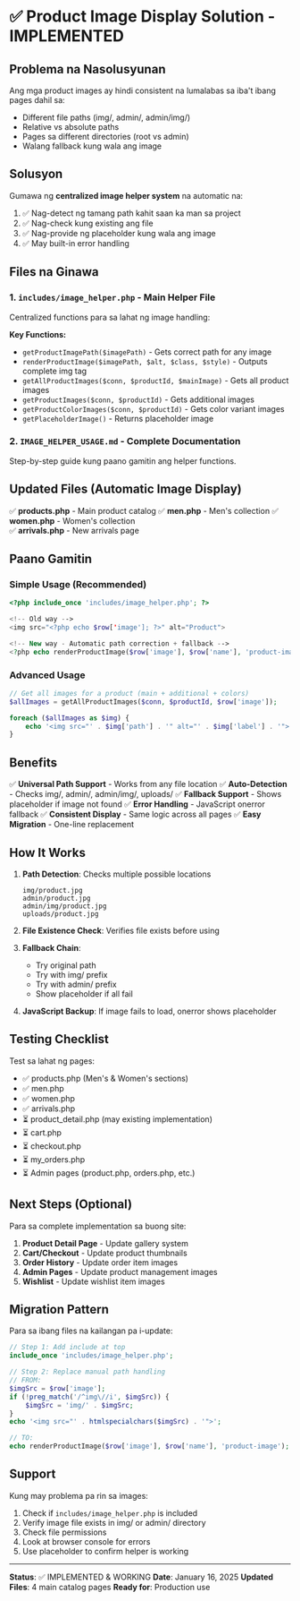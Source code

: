 # ✅ Product Image Display Solution - IMPLEMENTED

## Problema na Nasolusyunan

Ang mga product images ay hindi consistent na lumalabas sa iba't ibang pages dahil sa:
- Different file paths (img/, admin/, admin/img/)
- Relative vs absolute paths
- Pages sa different directories (root vs admin)
- Walang fallback kung wala ang image

## Solusyon

Gumawa ng **centralized image helper system** na automatic na:
1. ✅ Nag-detect ng tamang path kahit saan ka man sa project
2. ✅ Nag-check kung existing ang file
3. ✅ Nag-provide ng placeholder kung wala ang image
4. ✅ May built-in error handling

## Files na Ginawa

### 1. `includes/image_helper.php` - Main Helper File
Centralized functions para sa lahat ng image handling:

**Key Functions:**
- `getProductImagePath($imagePath)` - Gets correct path for any image
- `renderProductImage($imagePath, $alt, $class, $style)` - Outputs complete img tag
- `getAllProductImages($conn, $productId, $mainImage)` - Gets all product images
- `getProductImages($conn, $productId)` - Gets additional images
- `getProductColorImages($conn, $productId)` - Gets color variant images
- `getPlaceholderImage()` - Returns placeholder image

### 2. `IMAGE_HELPER_USAGE.md` - Complete Documentation
Step-by-step guide kung paano gamitin ang helper functions.

## Updated Files (Automatic Image Display)

✅ **products.php** - Main product catalog
✅ **men.php** - Men's collection
✅ **women.php** - Women's collection  
✅ **arrivals.php** - New arrivals page

## Paano Gamitin

### Simple Usage (Recommended)
```php
<?php include_once 'includes/image_helper.php'; ?>

<!-- Old way -->
<img src="<?php echo $row['image']; ?>" alt="Product">

<!-- New way - Automatic path correction + fallback -->
<?php echo renderProductImage($row['image'], $row['name'], 'product-image'); ?>
```

### Advanced Usage
```php
// Get all images for a product (main + additional + colors)
$allImages = getAllProductImages($conn, $productId, $row['image']);

foreach ($allImages as $img) {
    echo '<img src="' . $img['path'] . '" alt="' . $img['label'] . '">';
}
```

## Benefits

✅ **Universal Path Support** - Works from any file location
✅ **Auto-Detection** - Checks img/, admin/, admin/img/, uploads/
✅ **Fallback Support** - Shows placeholder if image not found
✅ **Error Handling** - JavaScript onerror fallback
✅ **Consistent Display** - Same logic across all pages
✅ **Easy Migration** - One-line replacement

## How It Works

1. **Path Detection**: Checks multiple possible locations
   ```
   img/product.jpg
   admin/product.jpg
   admin/img/product.jpg
   uploads/product.jpg
   ```

2. **File Existence Check**: Verifies file exists before using

3. **Fallback Chain**:
   - Try original path
   - Try with img/ prefix
   - Try with admin/ prefix
   - Show placeholder if all fail

4. **JavaScript Backup**: If image fails to load, onerror shows placeholder

## Testing Checklist

Test sa lahat ng pages:
- ✅ products.php (Men's & Women's sections)
- ✅ men.php
- ✅ women.php
- ✅ arrivals.php
- ⏳ product_detail.php (may existing implementation)
- ⏳ cart.php
- ⏳ checkout.php
- ⏳ my_orders.php
- ⏳ Admin pages (product.php, orders.php, etc.)

## Next Steps (Optional)

Para sa complete implementation sa buong site:

1. **Product Detail Page** - Update gallery system
2. **Cart/Checkout** - Update product thumbnails
3. **Order History** - Update order item images
4. **Admin Pages** - Update product management images
5. **Wishlist** - Update wishlist item images

## Migration Pattern

Para sa ibang files na kailangan pa i-update:

```php
// Step 1: Add include at top
include_once 'includes/image_helper.php';

// Step 2: Replace manual path handling
// FROM:
$imgSrc = $row['image'];
if (!preg_match('/^img\//i', $imgSrc)) {
    $imgSrc = 'img/' . $imgSrc;
}
echo '<img src="' . htmlspecialchars($imgSrc) . '">';

// TO:
echo renderProductImage($row['image'], $row['name'], 'product-image');
```

## Support

Kung may problema pa rin sa images:
1. Check if `includes/image_helper.php` is included
2. Verify image file exists in img/ or admin/ directory
3. Check file permissions
4. Look at browser console for errors
5. Use placeholder to confirm helper is working

---

**Status**: ✅ IMPLEMENTED & WORKING
**Date**: January 16, 2025
**Updated Files**: 4 main catalog pages
**Ready for**: Production use
